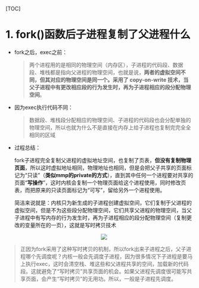 [TOC]

# 1. fork()函数后子进程复制了父进程什么

* fork之后，exec之前：

  > 两个进程用的是相同的物理空间（内存区），子进程的代码段、数据段、堆栈都是指向父进程的物理空间，也就是说，**两者的虚拟空间不同，但其对应的物理空间是同一个。采用了 copy-on-write 技术，当父子进程中有更改相应段的行为发生时，再为子进程相应的段分配物理空间**。

* 因为exec执行代码不同：

  > 数据段、堆栈段分配相应的物理空间、子进程的代码段也会分配单独的物理空间，所以也就为什么不是直接在内存上给子进程也复制完完全全相同的区域

* 过程总结：

  ​        fork子进程完全复制父进程的虚拟地址空间，也复制了页表，**但没有复制物理页面**，所以这时虚拟地址相同，物理地址也相同，但是会把父子共享的页面标记为“只读”（**类似mmp的private的方式**），直到其中任何一个进程要对共享的页面“**写操作**”，这时内核会复制一个物理页面给这个进程使用，同时修改页表，而把原来的只读页面标记为“可写”，留给另外一个进程使用。

  ​        简洁来说就是：内核只为新生成的子进程创建虚拟空间，它们复制于父进程的虚拟空间，但是不为这些段分配物理空间，它们共享父进程的物理空间，当父子进程中有写内存的行为发生时，再为子进程相应的段分配物理空间（复制更改的变量所在的一页），这就是写时拷贝技术

  <div align="center">    
    <img src="https://img-blog.csdn.net/20180810204440411?watermark/2/text/aHR0cHM6Ly9ibG9nLmNzZG4ubmV0L0V1bmljZV9mYW4xMjA3/font/5a6L5L2T/fontsize/400/fill/I0JBQkFCMA==/dissolve/70" />
    </div>

> 正因为fork采用了这种写时拷贝的机制，所以fork出来子进程之后，父子进程哪个先调度呢？内核一般会先调度子进程，因为很多情况下子进程是要马上执行exec，这时会清空栈、堆这些和父进程共享的空间，加载新的代码段。这就避免了“写时拷贝”共享页面的机会。如果父进程先调度很可能写共享页面，会产生“写时拷贝”的无用功。所以，一般是子进程先调度。

